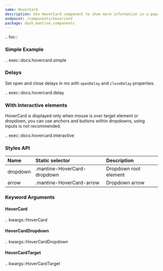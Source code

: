 ```yaml
---
name: HoverCard
description: Use HoverCard component to show more information in a popover.
endpoint: /components/hovercard
package: dash_mantine_components
---
```


.. toc::

### Simple Example

.. exec::docs.hovercard.simple

### Delays

Set open and close delays in ms with `openDelay` and `closeDelay` properties.

.. exec::docs.hovercard.delay

### With Interactive elements

HoverCard is displayed only when mouse is over target element or dropdown, you can use anchors and buttons within dropdowns, using inputs is not recommended.

.. exec::docs.hovercard.interactive

### Styles API

| Name     | Static selector             | Description           |
|:---------|:----------------------------|:----------------------|
| dropdown | .mantine-HoverCard-dropdown | Dropdown root element |
| arrow    | .mantine-HoverCard-arrow    | Dropdown arrow        |

### Keyword Arguments

#### HoverCard

.. kwargs::HoverCard

#### HoverCardDropdown

.. kwargs::HoverCardDropdown

#### HoverCardTarget

.. kwargs::HoverCardTarget

